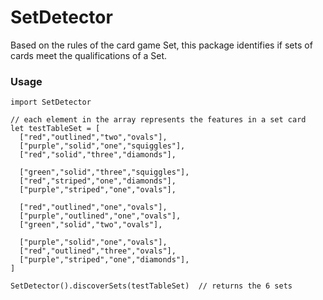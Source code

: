 # SetDetector

Based on the rules of the card game Set, this package identifies if sets of cards meet the qualifications of a Set.

### Usage

```
import SetDetector

// each element in the array represents the features in a set card
let testTableSet = [
  ["red","outlined","two","ovals"],
  ["purple","solid","one","squiggles"],
  ["red","solid","three","diamonds"],
  
  ["green","solid","three","squiggles"],
  ["red","striped","one","diamonds"],
  ["purple","striped","one","ovals"],
  
  ["red","outlined","one","ovals"],
  ["purple","outlined","one","ovals"],
  ["green","solid","two","ovals"],
  
  ["purple","solid","one","ovals"],
  ["red","outlined","three","ovals"],
  ["purple","striped","one","diamonds"],
]

SetDetector().discoverSets(testTableSet)  // returns the 6 sets 
```

